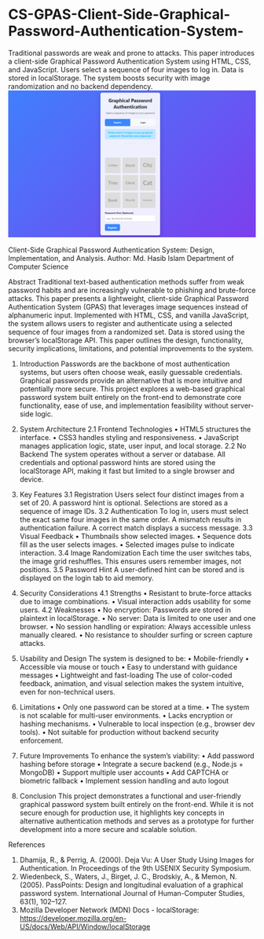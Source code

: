 # CS-GPAS-Client-Side-Graphical-Password-Authentication-System-
Traditional passwords are weak and prone to attacks. This paper introduces a client-side Graphical Password Authentication System using HTML, CSS, and JavaScript. Users select a sequence of four images to log in. Data is stored in localStorage. The system boosts security with image randomization and no backend dependency.
![image alt](https://github.com/khuttes/CS-GPAS-Client-Side-Graphical-Password-Authentication-System-/blob/758fd4853326297cfc6125e0842c32eae20af38d/Screenshot%202025-07-30%20120701.png)


Client-Side Graphical Password Authentication System: Design, Implementation, and Analysis.
Author:
Md. Hasib Islam
Department of Computer Science

Abstract
Traditional text-based authentication methods suffer from weak password habits and are increasingly vulnerable to phishing and brute-force attacks. This paper presents a lightweight, client-side Graphical Password Authentication System (GPAS) that leverages image sequences instead of alphanumeric input. Implemented with HTML, CSS, and vanilla JavaScript, the system allows users to register and authenticate using a selected sequence of four images from a randomized set. Data is stored using the browser’s localStorage API. This paper outlines the design, functionality, security implications, limitations, and potential improvements to the system.

1. Introduction
Passwords are the backbone of most authentication systems, but users often choose weak, easily guessable credentials. Graphical passwords provide an alternative that is more intuitive and potentially more secure. This project explores a web-based graphical password system built entirely on the front-end to demonstrate core functionality, ease of use, and implementation feasibility without server-side logic.

2. System Architecture
2.1 Frontend Technologies
•	HTML5 structures the interface.
•	CSS3 handles styling and responsiveness.
•	JavaScript manages application logic, state, user input, and local storage.
2.2 No Backend
The system operates without a server or database. All credentials and optional password hints are stored using the localStorage API, making it fast but limited to a single browser and device.

3. Key Features
3.1 Registration
Users select four distinct images from a set of 20. A password hint is optional. Selections are stored as a sequence of image IDs.
3.2 Authentication
To log in, users must select the exact same four images in the same order. A mismatch results in authentication failure. A correct match displays a success message.
3.3 Visual Feedback
•	Thumbnails show selected images.
•	Sequence dots fill as the user selects images.
•	Selected images pulse to indicate interaction.
3.4 Image Randomization
Each time the user switches tabs, the image grid reshuffles. This ensures users remember images, not positions.
3.5 Password Hint
A user-defined hint can be stored and is displayed on the login tab to aid memory.

4. Security Considerations
4.1 Strengths
•	Resistant to brute-force attacks due to image combinations.
•	Visual interaction adds usability for some users.
4.2 Weaknesses
•	No encryption: Passwords are stored in plaintext in localStorage.
•	No server: Data is limited to one user and one browser.
•	No session handling or expiration: Always accessible unless manually cleared.
•	No resistance to shoulder surfing or screen capture attacks.



5. Usability and Design
The system is designed to be:
•	Mobile-friendly
•	Accessible via mouse or touch
•	Easy to understand with guidance messages
•	Lightweight and fast-loading
The use of color-coded feedback, animation, and visual selection makes the system intuitive, even for non-technical users.

6. Limitations
•	Only one password can be stored at a time.
•	The system is not scalable for multi-user environments.
•	Lacks encryption or hashing mechanisms.
•	Vulnerable to local inspection (e.g., browser dev tools).
•	Not suitable for production without backend security enforcement.

7. Future Improvements
To enhance the system’s viability:
•	Add password hashing before storage
•	Integrate a secure backend (e.g., Node.js + MongoDB)
•	Support multiple user accounts
•	Add CAPTCHA or biometric fallback
•	Implement session handling and auto logout

8. Conclusion
This project demonstrates a functional and user-friendly graphical password system built entirely on the front-end. While it is not secure enough for production use, it highlights key concepts in alternative authentication methods and serves as a prototype for further development into a more secure and scalable solution.



References
1.	Dhamija, R., & Perrig, A. (2000). Deja Vu: A User Study Using Images for Authentication. In Proceedings of the 9th USENIX Security Symposium.
2.	Wiedenbeck, S., Waters, J., Birget, J. C., Brodskiy, A., & Memon, N. (2005). PassPoints: Design and longitudinal evaluation of a graphical password system. International Journal of Human-Computer Studies, 63(1), 102–127.
3.	Mozilla Developer Network (MDN) Docs - localStorage: https://developer.mozilla.org/en-US/docs/Web/API/Window/localStorage

